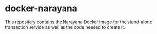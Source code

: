 docker-narayana
===============
This repository contains the Narayana Docker image for the stand-alone transaction service as well as the code needed to create it.
